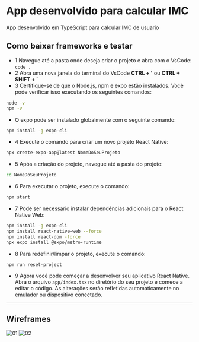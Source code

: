 # App desenvolvido para calcular IMC

App desenvolvido em TypeScript para calcular IMC de usuario 

## Como baixar frameworks e testar

- 1 Navegue até a pasta onde deseja criar o projeto e abra com o VsCode: `code .`
- 2 Abra uma nova janela do terminal do VsCode **CTRL + '** ou **CTRL + SHIFT + `**
- 3 Certifique-se de que o Node.js, npm e expo estão instalados. Você pode verificar isso executando os seguintes comandos:
```bash
node -v
npm -v
```
- O expo pode ser instalado globalmente com o seguinte comando:
```bash
npm install -g expo-cli
```
- 4 Execute o comando para criar um novo projeto React Native:
```bash
npx create-expo-app@latest NomeDoSeuProjeto
```
 - 5 Após a criação do projeto, navegue até a pasta do projeto:
```bash
cd NomeDoSeuProjeto
```
- 6 Para executar o projeto, execute o comando:
```bash
npm start
```
- 7 Pode ser necessario instalar dependências adicionais para o React Native Web:
```bash
npm install -g expo-cli
npm install react-native-web --force
npm install react-dom -force
npx expo install @expo/metro-runtime
```
- 8 Para redefinir/limpar o projeto, execute o comando:
```bash
npm run reset-project
```
- 9 Agora você pode começar a desenvolver seu aplicativo React Native. Abra o arquivo `app/index.tsx` no diretório do seu projeto e comece a editar o código. As alterações serão refletidas automaticamente no emulador ou dispositivo conectado.

---

## Wireframes

![01](./assets/images/Sprint01.png)
![02](./assets/images/Sprint02.pn2)